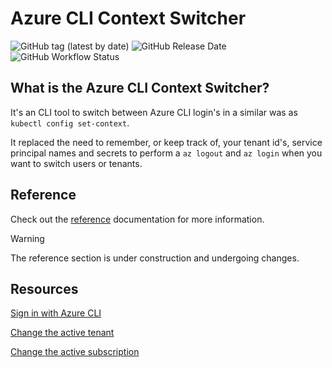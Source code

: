 # Azure CLI Context Switcher

![GitHub tag (latest by date)](https://img.shields.io/github/v/tag/martijnvanschie/azure-cli-context-switcher?label=Latest%20Release&logo=github) ![GitHub Release Date](https://img.shields.io/github/release-date/martijnvanschie/azure-cli-context-switcher?logo=github) ![GitHub Workflow Status](https://img.shields.io/github/workflow/status/martijnvanschie/azure-cli-context-switcher/Continues%20Integration?label=CI%20build&logo=github)

## What is the Azure CLI Context Switcher?

It's an CLI tool to switch between Azure CLI login's in a similar was as `kubectl config set-context`.

It replaced the need to remember, or keep track of, your tenant id's, service principal names and secrets to perform a `az logout` and `az login` when you want to switch users or tenants.

## Reference

Check out the [reference](docs/reference.md) documentation for more information.

> [!WARNING]   
> The reference section is under construction and undergoing changes.

## Resources

[Sign in with Azure CLI](https://docs.microsoft.com/en-us/cli/azure/authenticate-azure-cli)

[Change the active tenant](https://docs.microsoft.com/en-us/cli/azure/manage-azure-subscriptions-azure-cli#change-the-active-tenant)

[Change the active subscription](https://docs.microsoft.com/en-us/cli/azure/manage-azure-subscriptions-azure-cli#change-the-active-subscription)